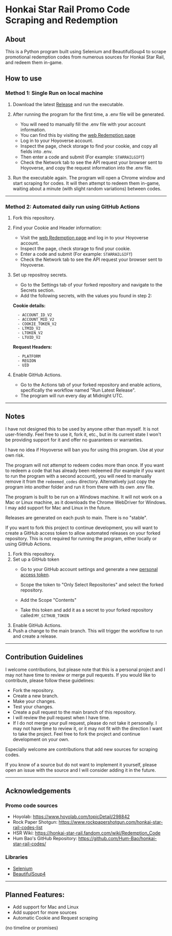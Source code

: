 # Honkai Star Rail Promo Code Scraping and Redemption

## About
This is a Python program built using Selenium and BeautifulSoup4 to scrape promotional redemption codes from numerous sources for Honkai Star Rail, and redeem them in-game.


## How to use
### Method 1: Single Run on local machine
1. Download the latest 
[Release](https://github.com/emmettirl/HSRRedemptionCodes/releases) and run the executable.


2. After running the program for the first time, a .env file will be generated. 
   - You will need to manually fill the .env file with your account information. 
   - You can find this by visiting the [web Redemption page](https://hsr.hoyoverse.com/gift)
   - Log in to your Hoyoverse account. 
   - Inspect the page, check storage to find your cookie, and copy all fields into .env.
   - Then enter a code and submit (For example: ```STARRAILGIFT```)
   - Check the Network tab to see the API request your browser sent to Hoyoverse, and copy the request information into the .env file.
 

3. Run the executable again. The program will open a Chrome window and start scraping for codes. It will then attempt to redeem them in-game, waiting about a minute (with slight random variations) between codes.

---

### Method 2: Automated daily run using GitHub Actions

1. Fork this repository.


2. Find your Cookie and Header information:
   - Visit the [web Redemption page](https://hsr.hoyoverse.com/gift) and log in to your Hoyoverse account.
   - Inspect the page, check storage to find your cookie. 
   - Enter a code and submit (For example: ```STARRAILGIFT```)
   - Check the Network tab to see the API request your browser sent to Hoyoverse.

3. Set up repositroy secrets.
   -  Go to the Settings tab of your forked repository and navigate to the Secrets section.
   - Add the following secrets, with the values you found in step 2:

   **Cookie details:**
   
   ```
     - ACCOUNT_ID_V2
     - ACCOUNT_MID_V2
     - COOKIE_TOKEN_V2
     - LTMID_V2
     - LTOKEN_V2
     - LTUID_V2
   ```
   **Request Headers:**
   ```
     - PLATFORM
     - REGION
     - UID
   ```
   

4. Enable GitHub Actions.
   - Go to the Actions tab of your forked repository and enable actions, specifically the workflow named "Run Latest Release".
   - The program will run every day at Midnight UTC.

---

## Notes
I have not designed this to be used by anyone other than myself. It is not user-friendly. Feel free to use it, fork it, etc., but in its current state I won't be providing support for it and offer no guarantees or warranties.


I have no idea if Hoyoverse will ban you for using this program. Use at your own risk. 


The program will not attempt to redeem codes more than once. If you want to redeem a code that has already been redeemed (for example if you want to run the program with a second account), you will need to manually remove it from the `redeemed_codes` directory. Alternatively just copy the program into another folder and run it from there with its own .env file. 


The program is built to be run on a Windows machine. It will not work on a Mac or Linux machine, as it downloads the Chrome WebDriver for Windows. I may add support for Mac and Linux in the future.


Releases are generated on each push to main. There is no "stable".


If you want to fork this project to continue development, you will want to create a GitHub access token to allow automated releases on your forked repository. This is not required for running the program, either locally or using GitHub Actions.


1. Fork this repository.
2. Set up a GitHub token
    - Go to your GitHub account settings and generate a new [personal access token](https://github.com/settings/tokens?type=beta).
    - Scope the token to "Only Select Repositories" and select the forked repository.
    - Add the Scope "Contents"

   - Take this token and add it as a secret to your forked repository called:```MY_GITHUB_TOKEN ```
3. Enable GitHub Actions.
4. Push a change to the main branch. This will trigger the workflow to run and create a release.

---

## Contribution Guidelines

I welcome contributions, but please note that this is a personal project and I may not have time to review or merge pull requests. If you would like to contribute, please follow these guidelines:

- Fork the repository.
- Create a new branch.
- Make your changes.
- Test your changes.
- Create a pull request to the main branch of this repository.
- I will review the pull request when I have time.
- If I do not merge your pull request, please do not take it personally. I may not have time to review it, or it may not fit with the direction I want to take the project. Feel free to fork the project and continue development on your own.

Especially welcome are contributions that add new sources for scraping codes.

If you know of a source but do not want to implement it yourself, please open an issue with the source and I will consider adding it in the future.

---
## Acknowledgements

### Promo code sources

- Hoyolab: https://www.hoyolab.com/topicDetail/298842
- Rock Paper Shotgun: https://www.rockpapershotgun.com/honkai-star-rail-codes-list
- HSR Wiki: https://honkai-star-rail.fandom.com/wiki/Redemption_Code
- Hum Bao's GitHub Repository: https://github.com/Hum-Bao/honkai-star-rail-codes/

### Libraries

- [Selenium](https://www.selenium.dev/)
- [BeautifulSoup4](https://beautiful-soup-4.readthedocs.io/en/latest/)

---

## Planned Features: 
- Add support for Mac and Linux
- Add support for more sources
- Automatic Cookie and Request scraping

(no timeline or promises)